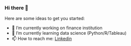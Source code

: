 ### Hi there 👋

Here are some ideas to get you started:

- 🔭 I’m currently working on finance institution
- 🌱 I’m currently learning data science (Python/R/Tableau)
- 📫 How to reach me: [Linkedin](https://www.linkedin.com/in/dhia-fauziyah-salsabila/) 
